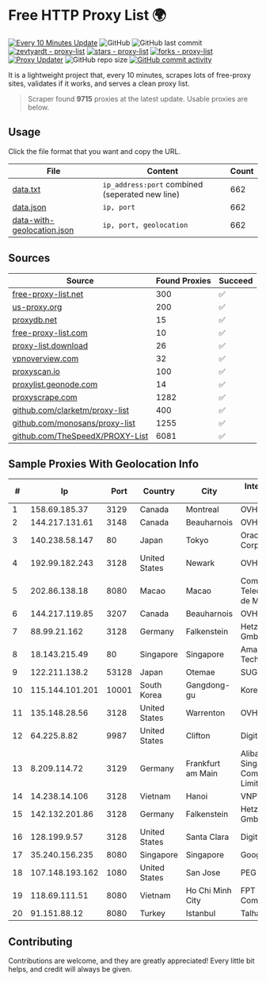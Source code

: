 
# Free HTTP Proxy List 🌍

[![Every 10 Minutes Update](https://github.com/mertguvencli/http-proxy-list/actions/workflows/main.yml/badge.svg?branch=main)](https://github.com/mertguvencli/http-proxy-list/actions/workflows/main.yml)
![GitHub](https://img.shields.io/github/license/mertguvencli/http-proxy-list)
![GitHub last commit](https://img.shields.io/github/last-commit/mertguvencli/http-proxy-list)
[![zevtyardt - proxy-list](https://img.shields.io/static/v1?label=zevtyardt&message=proxy-list&color=blue&logo=github)](https://github.com/zevtyardt/proxy-list "Go to GitHub repo")
[![stars - proxy-list](https://img.shields.io/github/stars/zevtyardt/proxy-list?style=social)](https://github.com/zevtyardt/proxy-list)
[![forks - proxy-list](https://img.shields.io/github/forks/zevtyardt/proxy-list?style=social)](https://github.com/zevtyardt/proxy-list)
[![Proxy Updater](https://github.com/zevtyardt/proxy-list/workflows/Proxy%20Updater/badge.svg)](https://github.com/zevtyardt/proxy-list/actions?query=workflow:"Proxy+Updater")
![GitHub repo size](https://img.shields.io/github/repo-size/zevtyardt/proxy-list)
[![GitHub commit activity](https://img.shields.io/github/commit-activity/m/zevtyardt/proxy-list?logo=commits)](https://github.com/zevtyardt/proxy-list/commits/main)

It is a lightweight project that, every 10 minutes, scrapes lots of free-proxy sites, validates if it works, and serves a clean proxy list.

> Scraper found **9715** proxies at the latest update. Usable proxies are below.

## Usage

Click the file format that you want and copy the URL.

|File|Content|Count|
|----|-------|-----|
|[data.txt](https://raw.githubusercontent.com/mertguvencli/http-proxy-list/main/proxy-list/data.txt)|`ip_address:port` combined (seperated new line)|662|
|[data.json](https://raw.githubusercontent.com/mertguvencli/http-proxy-list/main/proxy-list/data.json)|`ip, port`|662|
|[data-with-geolocation.json](https://raw.githubusercontent.com/mertguvencli/http-proxy-list/main/proxy-list/data-with-geolocation.json)|`ip, port, geolocation`|662|

## Sources

|Source|Found Proxies|Succeed|
|------|-------------|-------|
|[free-proxy-list.net](https://free-proxy-list.net)|300|✅|
|[us-proxy.org](https://www.us-proxy.org)|200|✅|
|[proxydb.net](http://proxydb.net)|15|✅|
|[free-proxy-list.com](https://free-proxy-list.com/?page=&port=&type%5B%5D=http&type%5B%5D=https&up_time=0&search=Search)|10|✅|
|[proxy-list.download](https://www.proxy-list.download/HTTP)|26|✅|
|[vpnoverview.com](https://vpnoverview.com/privacy/anonymous-browsing/free-proxy-servers)|32|✅|
|[proxyscan.io](https://www.proxyscan.io)|100|✅|
|[proxylist.geonode.com](https://proxylist.geonode.com/api/proxy-list?limit=300&page=1&sort_by=lastChecked&sort_type=desc&protocols=http,https)|14|✅|
|[proxyscrape.com](https://api.proxyscrape.com/v2/?request=displayproxies&protocol=http&timeout=10000&country=all&ssl=all&anonymity=all)|1282|✅|
|[github.com/clarketm/proxy-list](https://raw.githubusercontent.com/clarketm/proxy-list/master/proxy-list-raw.txt)|400|✅|
|[github.com/monosans/proxy-list](https://raw.githubusercontent.com/monosans/proxy-list/main/proxies/http.txt)|1255|✅|
|[github.com/TheSpeedX/PROXY-List](https://raw.githubusercontent.com/TheSpeedX/PROXY-List/master/http.txt)|6081|✅|


## Sample Proxies With Geolocation Info

|#|Ip|Port|Country|City|Internet Service Provider|
|-|--|----|-------|----|-------------------------|
|1|158.69.185.37|3129|Canada|Montreal|OVH SAS|
|2|144.217.131.61|3148|Canada|Beauharnois|OVH Hosting|
|3|140.238.58.147|80|Japan|Tokyo|Oracle Corporation|
|4|192.99.182.243|3128|United States|Newark|OVH Hosting|
|5|202.86.138.18|8080|Macao|Macao|Companhia de Telecomunicacoes de Macau|
|6|144.217.119.85|3207|Canada|Beauharnois|OVH Hosting|
|7|88.99.21.162|3128|Germany|Falkenstein|Hetzner Online GmbH|
|8|18.143.215.49|80|Singapore|Singapore|Amazon Technologies Inc.|
|9|122.211.138.2|53128|Japan|Otemae|SUGOKURA|
|10|115.144.101.201|10001|South Korea|Gangdong-gu|Korea Telecom|
|11|135.148.28.56|3128|United States|Warrenton|OVH US LLC|
|12|64.225.8.82|9987|United States|Clifton|DigitalOcean, LLC|
|13|8.209.114.72|3129|Germany|Frankfurt am Main|Alibaba.com Singapore E-Commerce Private Limited|
|14|14.238.14.106|3128|Vietnam|Hanoi|VNPT|
|15|142.132.201.86|3128|Germany|Falkenstein|Hetzner Online GmbH|
|16|128.199.9.57|3128|United States|Santa Clara|DigitalOcean, LLC|
|17|35.240.156.235|8080|Singapore|Singapore|Google LLC|
|18|107.148.193.162|1080|United States|San Jose|PEG TECH INC|
|19|118.69.111.51|8080|Vietnam|Ho Chi Minh City|FPT Telecom Company|
|20|91.151.88.12|8080|Turkey|Istanbul|Talha Bogaz|



## Contributing

Contributions are welcome, and they are greatly appreciated! Every
little bit helps, and credit will always be given.

